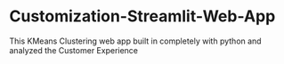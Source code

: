 # Customization-Streamlit-Web-App
This KMeans Clustering web app built in completely with python and analyzed the Customer Experience
